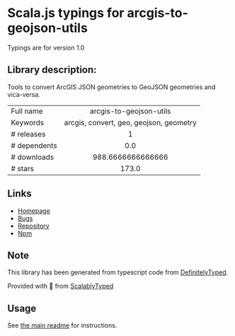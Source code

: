 
# Scala.js typings for arcgis-to-geojson-utils

Typings are for version 1.0

## Library description:
Tools to convert ArcGIS JSON geometries to GeoJSON geometries and vica-versa.

|                    |                 |
| ------------------ | :-------------: |
| Full name          | arcgis-to-geojson-utils |
| Keywords           | arcgis, convert, geo, geojson, geometry |
| # releases         | 1 |
| # dependents       | 0.0 |
| # downloads        | 988.6666666666666 |
| # stars            | 173.0 |

## Links
- [Homepage](https://github.com/Esri/arcgis-to-geojson-utils)
- [Bugs](https://github.com/Esri/arcgis-to-geojson-utils/issues)
- [Repository](https://github.com/Esri/arcgis-to-geojson-utils)
- [Npm](https://www.npmjs.com/package/arcgis-to-geojson-utils)
    


## Note
This library has been generated from typescript code from [DefinitelyTyped](https://definitelytyped.org).

Provided with :purple_heart: from [ScalablyTyped](https://github.com/oyvindberg/ScalablyTyped)

## Usage
See [the main readme](../../readme.md) for instructions.


